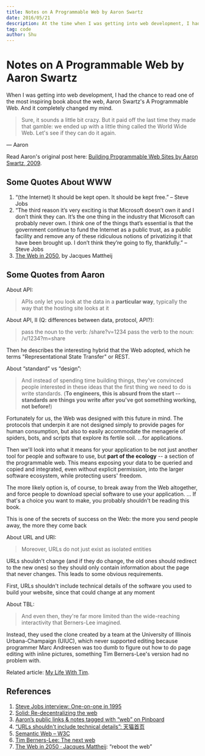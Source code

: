 ```yaml
---
title: Notes on A Programmable Web by Aaron Swartz
date: 2016/05/21
description: At the time when I was getting into web development, I had the chance to read one of the most inspiring book about the web, Aaron Swartz's A Programmable Web. And it completely changed my mind. 
tag: code
author: Shu
---
```


# Notes on A Programmable Web by Aaron Swartz

When I was getting into web development, I had the chance to read one of the most inspiring book about the web, Aaron Swartz's A Programmable Web. And it completely changed my mind. 

> Sure, it sounds a little bit crazy. But it paid off the last time they made that gamble: we ended up with a little thing called the World Wide Web. 
Let's see if they can do it again.

— Aaron

Read Aaron's original post here: [Building Programmable Web Sites by Aaron Swartz, 2009](http://www.cs.rpi.edu/~hendler/ProgrammableWebSwartz2009.html).

## Some Quotes About WWW

1. “(the Internet) It should be kept open. It should be kept free.” – Steve Jobs
2. “The third reason it’s very exciting is that Microsoft doesn’t own it and I don’t think they can. It’s the one thing in the industry that Microsoft can probably never own. I think one of the things that’s essential is that the government continue to fund the Internet as a public trust, as a public facility and remove any of these ridiculous notions of privatizing it that have been brought up. I don’t think they’re going to fly, thankfully.” – Steve Jobs
3. [The Web in 2050](https://jacquesmattheij.com/the-web-in-2050/), by Jacques Mattheij

## Some Quotes from Aaron

About API:

> APIs only let you look at the data in a **particular way**, typically the way that the hosting site looks at it

About API, II (Q: differences between data, protocol, API?):

> pass the noun to the verb: /share?v=1234 pass the verb to the noun: /v/1234?m=share

Then he describes the interesting hybrid that the Web adopted, which he terms "Representational State Transfer" or REST.

About “standard” vs “design”:

> And instead of spending time building things, they've convinced people interested in these ideas that the first thing we need to do is write standards. (**To engineers, this is absurd from the start -- standards are things you write after you've got something working, not before!**)

Fortunately for us, the Web was designed with this future in mind. The protocols that underpin it are not designed simply to provide pages for human consumption, but also to easily accommodate the menagerie of spiders, bots, and scripts that explore its fertile soil. ...for applications.

Then we'll look into what it means for your application to be not just another tool for people and software to use, but **part of the ecology** -- a section of the programmable web. This means exposing your data to be queried and copied and integrated, even without explicit permission, into the larger software ecosystem, while protecting users' freedom.

The more likely option is, of course, to break away from the Web altogether, and force people to download special software to use your application. ... If that's a choice you want to make, you probably shouldn't be reading this book.

This is one of the secrets of success on the Web: the more you send people away, the more they come back

About URL and URI:

> Moreover, URLs do not just exist as isolated entities

URLs shouldn't change (and if they do change, the old ones should redirect to the new ones) so they should only contain information about the page that never changes. This leads to some obvious requirements.

First, URLs shouldn't include technical details of the software you used to build your website, since that could change at any moment

About TBL:

> And even then, they're far more limited than the wide-reaching interactivity that Berners-Lee imagined.

Instead, they used the clone created by a team at the University of Illinois Urbana-Champaign (UIUC), which never supported editing because programmer Marc Andreesen was too dumb to figure out how to do page editing with inline pictures, something Tim Berners-Lee's version had no problem with.

Related article: [My Life With Tim](http://www.aaronsw.com/weblog/mylifewithtim).

## References

1. [Steve Jobs interview: One-on-one in 1995](http://www.computerworld.com/article/2498543/it-management/steve-jobs-interview--one-on-one-in-1995.html?page=8)
2. [Solid: Re-decentralizing the web](https://solid.mit.edu/)
3. [Aaron’s public links & notes tagged with “web” on Pinboard](https://pinboard.in/u:aaronsw/t:web)
4. [“URLs shouldn't include technical details”: 天猫首页](https://www.zhihu.com/question/54777923/answer/141058259)
5. [Semantic Web – W3C](https://www.w3.org/standards/semanticweb)
6. [Tim Berners-Lee: The next web](https://www.ted.com/talks/tim_berners_lee_on_the_next_web)
7. [The Web in 2050 · Jacques Mattheij](https://jacquesmattheij.com/the-web-in-2050): “reboot the web”
